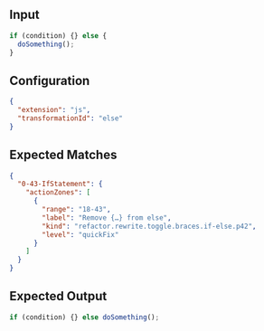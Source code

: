 
## Input
```javascript input
if (condition) {} else {
  doSomething();
}
```

## Configuration
```json configuration
{
  "extension": "js",
  "transformationId": "else"
}
```

## Expected Matches
```json expected matches
{
  "0-43-IfStatement": {
    "actionZones": [
      {
        "range": "18-43",
        "label": "Remove {…} from else",
        "kind": "refactor.rewrite.toggle.braces.if-else.p42",
        "level": "quickFix"
      }
    ]
  }
}
```

## Expected Output
```javascript expected output
if (condition) {} else doSomething();
```
